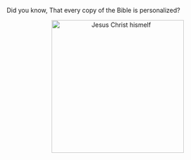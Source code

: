 Did you know, That every copy of the Bible is personalized?

<p align="center"><a href="https://www.youtube.com/watch?v=dQw4w9WgXcQ" target="_blank"><img src="https://upload.wikimedia.org/wikipedia/commons/thumb/4/4a/Spas_vsederzhitel_sinay.jpg/220px-Spas_vsederzhitel_sinay.jpg" width="300" alt="Jesus Christ hismelf"></a></p>
